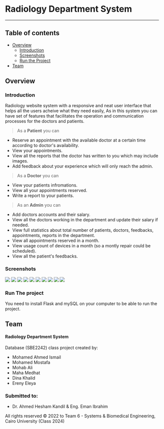 # Radiology Department System
***


## Table of contents
- [Overview](#overview)
  - [Introduction](#introduction)
  - [Screenshots](#Screenshots)
  - [Run the Project](#run-the-project)
- [Team](#team)


## Overview

### Introduction

Radiology website system with a responsive and neat user interface that helps all the users acheive what they need easily, As in this system you can have set of features that facilitates the operation and communication processes for the doctors and patients.

> As a **Patient** you can
- Reserve an appointment with the available doctor at a certain time according to doctor's availability.
- View your appointments.
- View all the reports that the doctor has written to you which may include images.
- Add feedback about your experience which will only reach the admin.

> As a **Doctor** you can
- View your patients infromations.
- View all your appointments reserved.
- Write a report to your patients.

> As an **Admin** you can
- Add doctors accounts and their salary.
- View all the doctors working in the department and update their salary if needed.
- View full statistics about total number of patients, doctors, feedbacks, appointments, reports in the department.
- View all appointments reserved in a month. 
- View usage count of devices in a month (so a montly repair could be scheduled).
- View all the patient's feedbacks.


### Screenshots

<img src="Screenshots/1.png">
<img src="Screenshots/2.png">
<img src="Screenshots/3.png">
<img src="Screenshots/4.png">
<img src="Screenshots/5.png">
<img src="Screenshots/6.png">
<img src="Screenshots/7.png">
<img src="Screenshots/8.png">
<img src="Screenshots/9.png">
<img src="Screenshots/10.png">


### Run The project

You need to install Flask and mySQL on your computer to be able to run the project.


## Team
#### Radiology Department System
Database (SBE2242) class project created by:

- Mohamed Ahmed Ismail 
- Mohamed Mostafa
- Mohab Ali
- Maha Medhat
- Dina Khalid
- Ereny Eleya

### Submitted to:
- Dr. Ahmed Hesham Kandil & Eng. Eman Ibrahim


All rights reserved © 2022 to Team 6 - Systems & Biomedical Engineering, Cairo University (Class 2024)
